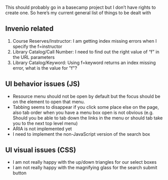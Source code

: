 

This should probably go in a basecamp project but I don’t have rights to create one. So here’s my current general list of things to be dealt with

## Invenio related

1. Course Reserves/Instructor: I am getting index missing errors when I specify the f=instructor
2. Library Catalog/Call Number: I need to find out the right value of “f” in the URL parameters
3. Library Catalog/Keyword: Using f=keyword returns an index missing error, what is the value for "f"?

## UI behavior issues (JS)

+ Resource menu should not be open by default but the focus should be on the element to open that menu.
+ Tabbing seems to disappear if you click some place else on the page, also tab order when you have a menu box open is not obvious (e.g. Should you be able to tab down the links in the menu or should tab take you to the next top level menu)
+ ARIA is not implemented yet
+ I need to implement the non-JavaScript version of the search box

## UI visual issues (CSS)

+ I am not really happy with the up/down triangles for our select boxes
+ I am not really happy with the magnifying glass for the search submit button


